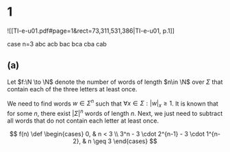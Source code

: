 # 1
![[TI-e-u01.pdf#page=1&rect=73,311,531,386|TI-e-u01, p.1]]


case n=3
abc
acb
bac
bca
cba
cab



## (a)
Let $f:\N \to \N$ denote the number of words of length $n\in \N$ over $\Sigma$ that contain each of the three letters at least once.

We need to find words $w\in \Sigma^n$ such that $\forall x \in \Sigma : |w|_x \geq 1$. It is known that for some $n$, there exist $|\Sigma|^n$ words of length $n$. Next, we just need to subtract all words that do not contain each letter at least once.

$$
f(n) \def \begin{cases}
0, & n < 3 \\
3^n - 3 \cdot 2^{n-1} - 3 \cdot 1^{n-2}, & n \geq 3
\end{cases}
$$

